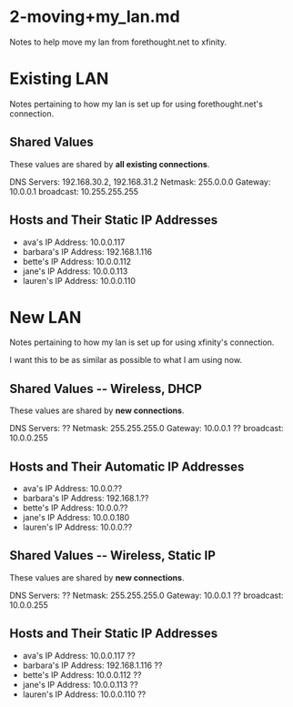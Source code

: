 
# 2-moving+my_lan.md

Notes to help move my lan from forethought.net to xfinity.

# Existing LAN

Notes pertaining to how my lan is set up for using forethought.net's connection.

## Shared Values

These values are shared by **all existing connections**.

DNS Servers: 192.168.30.2, 192.168.31.2
Netmask: 255.0.0.0
Gateway: 10.0.0.1
broadcast: 10.255.255.255

## Hosts and Their Static IP Addresses

- ava's IP Address: 10.0.0.117
- barbara's IP Address: 192.168.1.116
- bette's IP Address: 10.0.0.112
- jane's IP Address: 10.0.0.113
- lauren's IP Address: 10.0.0.110

# New LAN

Notes pertaining to how my lan is set up for using xfinity's connection.

I want this to be as similar as possible to what I am using now.

## Shared Values -- Wireless, DHCP

These values are shared by **new connections**.

DNS Servers: ??
Netmask: 255.255.255.0
Gateway: 10.0.0.1 ??
broadcast: 10.0.0.255

## Hosts and Their Automatic IP Addresses

- ava's IP Address: 10.0.0.??
- barbara's IP Address: 192.168.1.??
- bette's IP Address: 10.0.0.??
- jane's IP Address: 10.0.0.180
- lauren's IP Address: 10.0.0.??

## Shared Values -- Wireless, Static IP

These values are shared by **new connections**.

DNS Servers: ??
Netmask: 255.255.255.0
Gateway: 10.0.0.1 ??
broadcast: 10.0.0.255

## Hosts and Their Static IP Addresses

- ava's IP Address: 10.0.0.117 ??
- barbara's IP Address: 192.168.1.116 ??
- bette's IP Address: 10.0.0.112 ??
- jane's IP Address: 10.0.0.113 ??
- lauren's IP Address: 10.0.0.110 ??

